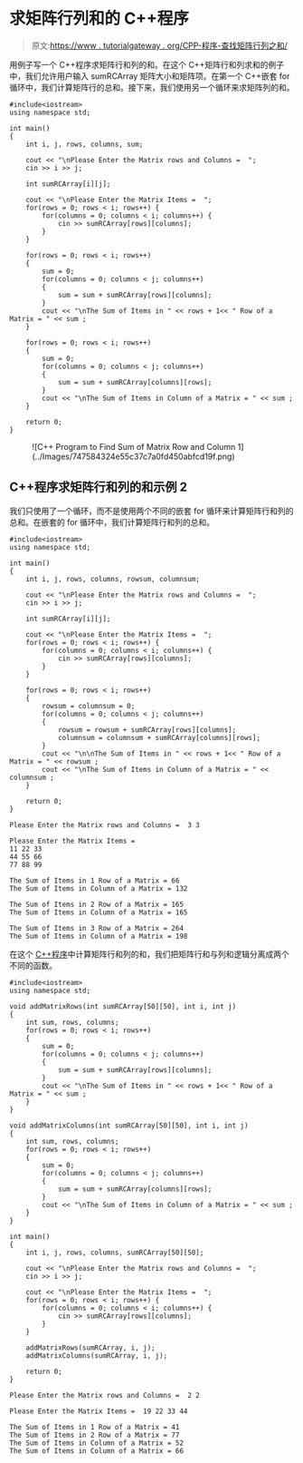 # 求矩阵行列和的 C++程序

> 原文:[https://www . tutorialgateway . org/CPP-程序-查找矩阵行列之和/](https://www.tutorialgateway.org/cpp-program-to-find-sum-of-matrix-row-and-column/)

用例子写一个 C++程序求矩阵行和列的和。在这个 C++矩阵行和列求和的例子中，我们允许用户输入 sumRCArray 矩阵大小和矩阵项。在第一个 C++嵌套 for 循环中，我们计算矩阵行的总和。接下来，我们使用另一个循环来求矩阵列的和。

```
#include<iostream>
using namespace std;

int main()
{
	int i, j, rows, columns, sum;

	cout << "\nPlease Enter the Matrix rows and Columns =  ";
	cin >> i >> j;

	int sumRCArray[i][j];

	cout << "\nPlease Enter the Matrix Items =  ";
	for(rows = 0; rows < i; rows++)	{
		for(columns = 0; columns < i; columns++) {
			cin >> sumRCArray[rows][columns];
		}		
	}

	for(rows = 0; rows < i; rows++)
  	{
  		sum = 0;
  		for(columns = 0; columns < j; columns++)
  		{
  			sum = sum + sumRCArray[rows][columns];
		}
   		cout << "\nThe Sum of Items in " << rows + 1<< " Row of a Matrix = " << sum ;
  	}

 	for(rows = 0; rows < i; rows++)
  	{
  		sum = 0;
  		for(columns = 0; columns < j; columns++)
  		{
  			sum = sum + sumRCArray[columns][rows];
		}
   		cout << "\nThe Sum of Items in Column of a Matrix = " << sum ;
  	}  	

 	return 0;
}
```

<figure class="wp-block-image size-large">![C++ Program to Find Sum of Matrix Row and Column 1](../Images/747584324e55c37c7a0fd450abfcd19f.png)</figure>

## C++程序求矩阵行和列的和示例 2

我们只使用了一个循环，而不是使用两个不同的嵌套 for 循环来计算矩阵行和列的总和。在嵌套的 for 循环中，我们计算矩阵行和列的总和。

```
#include<iostream>
using namespace std;

int main()
{
	int i, j, rows, columns, rowsum, columnsum;

	cout << "\nPlease Enter the Matrix rows and Columns =  ";
	cin >> i >> j;

	int sumRCArray[i][j];

	cout << "\nPlease Enter the Matrix Items =  ";
	for(rows = 0; rows < i; rows++)	{
		for(columns = 0; columns < i; columns++) {
			cin >> sumRCArray[rows][columns];
		}		
	}

	for(rows = 0; rows < i; rows++)
  	{
  		rowsum = columnsum = 0;
  		for(columns = 0; columns < j; columns++)
  		{
  			rowsum = rowsum + sumRCArray[rows][columns];
  			columnsum = columnsum + sumRCArray[columns][rows];
		}
   		cout << "\n\nThe Sum of Items in " << rows + 1<< " Row of a Matrix = " << rowsum ;
   		cout << "\nThe Sum of Items in Column of a Matrix = " << columnsum ;
  	}

 	return 0;
}
```

```
Please Enter the Matrix rows and Columns =  3 3

Please Enter the Matrix Items =  
11 22 33
44 55 66
77 88 99

The Sum of Items in 1 Row of a Matrix = 66
The Sum of Items in Column of a Matrix = 132

The Sum of Items in 2 Row of a Matrix = 165
The Sum of Items in Column of a Matrix = 165

The Sum of Items in 3 Row of a Matrix = 264
The Sum of Items in Column of a Matrix = 198
```

在这个 [C++程序](https://www.tutorialgateway.org/cpp-programs/)中计算矩阵行和列的和，我们把矩阵行和与列和逻辑分离成两个不同的函数。

```
#include<iostream>
using namespace std;

void addMatrixRows(int sumRCArray[50][50], int i, int j)
{
	int sum, rows, columns;
	for(rows = 0; rows < i; rows++)
  	{
  		sum = 0;
  		for(columns = 0; columns < j; columns++)
  		{
  			sum = sum + sumRCArray[rows][columns];
		}
   		cout << "\nThe Sum of Items in " << rows + 1<< " Row of a Matrix = " << sum ;
  	}
}

void addMatrixColumns(int sumRCArray[50][50], int i, int j)
{
	int sum, rows, columns;
	for(rows = 0; rows < i; rows++)
  	{
  		sum = 0;
  		for(columns = 0; columns < j; columns++)
  		{
  			sum = sum + sumRCArray[columns][rows];
		}
   		cout << "\nThe Sum of Items in Column of a Matrix = " << sum ;
  	} 
}

int main()
{
	int i, j, rows, columns, sumRCArray[50][50];

	cout << "\nPlease Enter the Matrix rows and Columns =  ";
	cin >> i >> j;

	cout << "\nPlease Enter the Matrix Items =  ";
	for(rows = 0; rows < i; rows++)	{
		for(columns = 0; columns < i; columns++) {
			cin >> sumRCArray[rows][columns];
		}		
	}

	addMatrixRows(sumRCArray, i, j); 
	addMatrixColumns(sumRCArray, i, j); 	

 	return 0;
}
```

```
Please Enter the Matrix rows and Columns =  2 2

Please Enter the Matrix Items =  19 22 33 44

The Sum of Items in 1 Row of a Matrix = 41
The Sum of Items in 2 Row of a Matrix = 77
The Sum of Items in Column of a Matrix = 52
The Sum of Items in Column of a Matrix = 66
```
